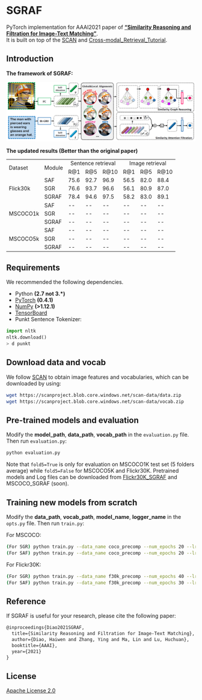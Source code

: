 # SGRAF
PyTorch implementation for AAAI2021 paper of [**“Similarity Reasoning and Filtration for Image-Text Matching”**](https://drive.google.com/file/d/1tAE_qkAxiw1CajjHix9EXoI7xu2t66iQ/view?usp=sharing).  
It is built on top of the [SCAN](https://github.com/kuanghuei/SCAN) and [Cross-modal_Retrieval_Tutorial](https://github.com/Paranioar/Cross-modal_Retrieval_Tutorial).

## Introduction

**The framework of SGRAF:**

<img src="./fig/model.png" width = "100%" height="50%">

**The updated results (Better than the original paper)**
<table>
   <tr> <td rowspan="2">Dataset</td> <td rowspan="2", align="center">Module</td> 
        <td colspan="3", align="center">Sentence retrieval</td> <td colspan="3", align="center">Image retrieval</td> </tr>
   <tr> <td>R@1</td><td>R@5</td><td>R@10</td> <td>R@1</td><td>R@5</td><td>R@10</td> </tr>
   <tr> <td rowspan="3">Flick30k</td>
        <td>SAF</td> <td>75.6</td><td>92.7</td><td>96.9</td> <td>56.5</td><td>82.0</td><td>88.4</td> </tr>
   <tr> <td>SGR</td> <td>76.6</td><td>93.7</td><td>96.6</td> <td>56.1</td><td>80.9</td><td>87.0</td> </tr>
   <tr> <td>SGRAF</td> <td>78.4</td><td>94.6</td><td>97.5</td> <td>58.2</td><td>83.0</td><td>89.1</td> </tr>
   <tr> <td rowspan="3">MSCOCO1k</td>
        <td>SAF</td> <td>--</td><td>--</td><td>--</td> <td>--</td><td>--</td><td>--</td> </tr>
   <tr> <td>SGR</td> <td>--</td><td>--</td><td>--</td> <td>--</td><td>--</td><td>--</td> </tr>
   <tr> <td>SGRAF</td> <td>--</td><td>--</td><td>--</td> <td>--</td><td>--</td><td>--</td> </tr>
   <tr> <td rowspan="3">MSCOCO5k</td>
        <td>SAF</td> <td>--</td><td>--</td><td>--</td> <td>--</td><td>--</td><td>--</td> </tr>
   <tr> <td>SGR</td> <td>--</td><td>--</td><td>--</td> <td>--</td><td>--</td><td>--</td> </tr>
   <tr> <td>SGRAF</td> <td>--</td><td>--</td><td>--</td> <td>--</td><td>--</td><td>--</td> </tr>
  

   
</table> 

## Requirements 
We recommended the following dependencies.

*  Python **(2.7 not 3.\*)**  
*  [PyTorch](http://pytorch.org/) **(0.4.1)**  
*  [NumPy](http://www.numpy.org/) **(>1.12.1)** 
*  [TensorBoard](https://github.com/TeamHG-Memex/tensorboard_logger)  
*  Punkt Sentence Tokenizer:
```python
import nltk
nltk.download()
> d punkt
```

## Download data and vocab
We follow [SCAN](https://github.com/kuanghuei/SCAN) to obtain image features and vocabularies, which can be downloaded by using:

```bash
wget https://scanproject.blob.core.windows.net/scan-data/data.zip
wget https://scanproject.blob.core.windows.net/scan-data/vocab.zip
```

## Pre-trained models and evaluation
Modify the **model_path**, **data_path**, **vocab_path** in the `evaluation.py` file. Then run `evaluation.py`:

```bash
python evaluation.py
```

Note that `fold5=True` is only for evaluation on MSCOCO1K test set (5 folders average) while `fold5=False` for MSCOCO5K and Flickr30K. Pretrained models and Log files can be downloaded from [Flickr30K_SGRAF](https://drive.google.com/file/d/1OBRIn1-Et49TDu8rk0wgP0wKXlYRk4Uj/view?usp=sharing) and MSCOCO_SGRAF (soon).

## Training new models from scratch
Modify the **data_path**, **vocab_path**, **model_name**, **logger_name** in the `opts.py` file. Then run `train.py`:

For MSCOCO:

```bash
(For SGR) python train.py --data_name coco_precomp --num_epochs 20 --lr_update 10 --module_name SGR
(For SAF) python train.py --data_name coco_precomp --num_epochs 20 --lr_update 10 --module_name SAF
```

For Flickr30K:

```bash
(For SGR) python train.py --data_name f30k_precomp --num_epochs 40 --lr_update 30 --module_name SGR
(For SAF) python train.py --data_name f30k_precomp --num_epochs 30 --lr_update 20 --module_name SAF
```

## Reference

If SGRAF is useful for your research, please cite the following paper:

    @inproceedings{Diao2021SGRAF,
      title={Similarity Reasoning and Filtration for Image-Text Matching},
      author={Diao, Haiwen and Zhang, Ying and Ma, Lin and Lu, Huchuan},
      booktitle={AAAI},
      year={2021}
    }

## License

[Apache License 2.0](http://www.apache.org/licenses/LICENSE-2.0)


